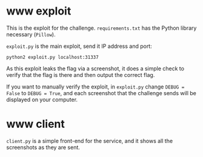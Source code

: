 # www exploit

This is the exploit for the challenge. `requirements.txt` has the Python library necessary (`Pillow`).

`exploit.py` is the main exploit, send it IP address and port:

```
python2 exploit.py localhost:31337
```

As this exploit leaks the flag via a screenshot, it does a simple check to verify that the flag is there and then output the correct flag.

If you want to manually verify the exploit, in `exploit.py` change `DEBUG = False` to `DEBUG = True`, and each screenshot that the challenge sends will be displayed on your computer.

# www client

`client.py` is a simple front-end for the service, and it shows all the screenshots as they are sent. 
